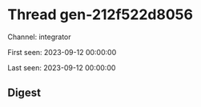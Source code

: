 # Thread gen-212f522d8056
Channel: integrator

First seen: 2023-09-12 00:00:00

Last seen: 2023-09-12 00:00:00

## Digest


